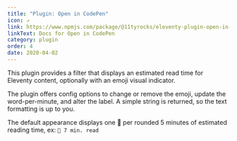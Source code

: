 ```yaml
---
title: "Plugin: Open in CodePen"
icon: ↗️
link: https://www.npmjs.com/package/@11tyrocks/eleventy-plugin-open-in-codepen
linkText: Docs for Open in CodePen
category: plugin
order: 4
date: 2020-04-02
---
```


This plugin provides a filter that displays an estimated read time for Eleventy content, optionally with an emoji visual indicator.

The plugin offers config options to change or remove the emoji, update the word-per-minute, and alter the label. A simple string is returned, so the text formatting is up to you.

The default appearance displays one 🍿 per rounded 5 minutes of estimated reading time, ex: `🍿 7 min. read`
